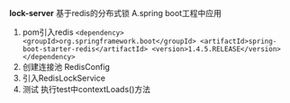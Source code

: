 **lock-server**
基于redis的分布式锁
A.spring boot工程中应用
1. pom引入redis
    `<dependency>
			<groupId>org.springframework.boot</groupId>
			<artifactId>spring-boot-starter-redis</artifactId>
			<version>1.4.5.RELEASE</version>
	</dependency>`
2. 创建连接池
   RedisConfig
3. 引入RedisLockService
4. 测试
    执行test中contextLoads()方法
